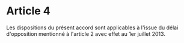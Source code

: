 # Article 4

  
Les dispositions du présent accord sont applicables à l'issue du délai d'opposition mentionné à l'article 2 avec effet au 1er juillet 2013.

